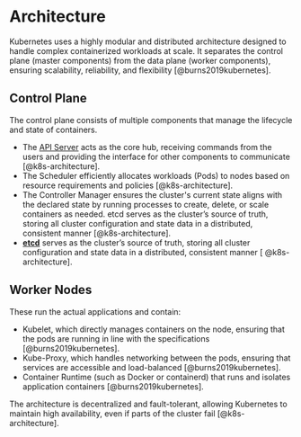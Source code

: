 # Architecture

Kubernetes uses a highly modular and distributed architecture designed to handle
complex containerized workloads at scale. It separates the control plane (master
components) from the data plane (worker components), ensuring scalability,
reliability, and flexibility [@burns2019kubernetes].

## Control Plane

The control plane consists of multiple components that manage the lifecycle and state
of containers.

- The [API Server](https://kubernetes.io/docs/concepts/architecture/#kube-apiserver)
  acts as the core hub, receiving commands from the users and providing the interface
  for other components to communicate [@k8s-architecture].
- The Scheduler efficiently allocates workloads (Pods) to nodes based on resource
  requirements and policies [@k8s-architecture].
- The Controller Manager ensures the cluster's current state aligns with the declared
  state by running processes to create, delete, or scale containers as needed. etcd
  serves as the cluster’s source of truth, storing all cluster configuration and
  state data in a distributed, consistent manner [@k8s-architecture].
- [**etcd**](https://kubernetes.io/docs/concepts/architecture/#etcd) serves as the
  cluster’s source of truth, storing all cluster configuration and state data in a
  distributed, consistent manner [ @k8s-architecture].

## Worker Nodes

These run the actual applications and contain:

- Kubelet, which directly manages containers on the node, ensuring that the pods are
  running in line with the specifications [@burns2019kubernetes].
- Kube-Proxy, which handles networking between the pods, ensuring that services are
  accessible and load-balanced [@burns2019kubernetes].
- Container Runtime (such as Docker or containerd) that runs and isolates application
  containers [@burns2019kubernetes].

The architecture is decentralized and fault-tolerant, allowing Kubernetes to maintain
high availability, even if parts of the cluster fail [@k8s-architecture].
